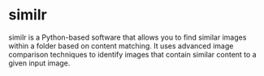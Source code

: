 # similr
similr is a Python-based software that allows you to find similar images within a folder based on content matching. It uses advanced image comparison techniques to identify images that contain similar content to a given input image.
